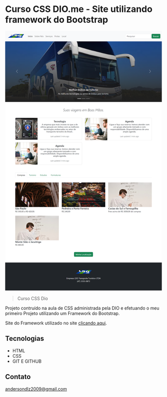 # Curso CSS DIO.me -  Site utilizando framework do Bootstrap

![preview](./.github/screencapture-ldoturismo.png)

> Curso CSS Dio

Projeto contruído na aula de CSS administrada pela DIO e efetuando o meu primeiro Projeto utilizando um Framework do Bootstrap.

Site do Framework utilizado no site [clicando aqui](https://getbootstrap.com/).


## Tecnologias

- HTML
- CSS
- GIT E GITHUB

## Contato

andersondlz2009@gmail.com